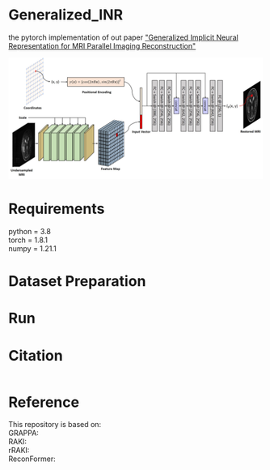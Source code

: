 # Generalized_INR  
the pytorch implementation of out paper ["Generalized Implicit Neural Representation for MRI Parallel Imaging Reconstruction"](http://)

![Overview_of_Generalized_INR](./multi_scale_recon/model.jpg)

# Requirements  
python = 3.8  
torch = 1.8.1  
numpy = 1.21.1  

# Dataset Preparation 

# Run


# Citation  
```bash

```

# Reference

This repository is based on:  
GRAPPA:  
RAKI:  
rRAKI:  
ReconFormer:  
